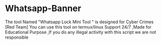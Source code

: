# Whatsapp-Banner
The tool Named "Whatsapp Lock Mini Tool " is designed for Cyber Crimes [Red Team] You can use this tool on termux/linux Support 24/7 ,Made for Educational Purpose ,If you do any illegal activity with this script we are not responsible
